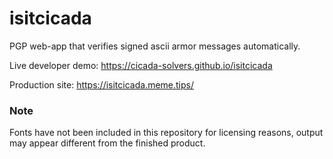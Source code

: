 # isitcicada
PGP web-app that verifies signed ascii armor messages automatically.

Live developer demo: https://cicada-solvers.github.io/isitcicada

Production site: https://isitcicada.meme.tips/

### Note
Fonts have not been included in this repository for licensing reasons, output may appear different from the finished product.
